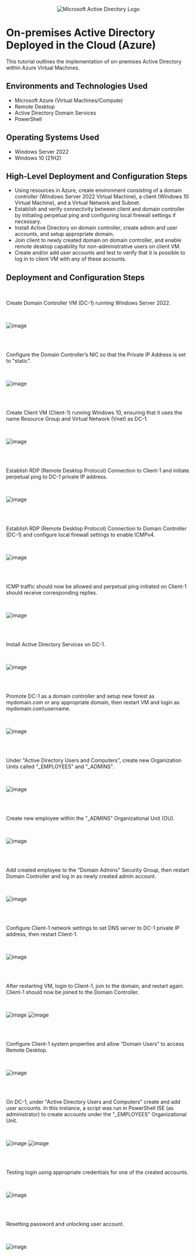 <p align="center">
<img src="https://i.imgur.com/pU5A58S.png" alt="Microsoft Active Directory Logo"/>
</p>

<h1>On-premises Active Directory Deployed in the Cloud (Azure)</h1>
This tutorial outlines the implementation of on-premises Active Directory within Azure Virtual Machines.<br />

<h2>Environments and Technologies Used</h2>

- Microsoft Azure (Virtual Machines/Compute)
- Remote Desktop
- Active Directory Domain Services
- PowerShell

<h2>Operating Systems Used </h2>

- Windows Server 2022
- Windows 10 (21H2)

<h2>High-Level Deployment and Configuration Steps</h2>

- Using resources in Azure, create environment consisting of a domain controller (Windows Server 2022 Virtual Machine), a client (Windows 10 Virtual Machine), and a Virtual Network and Subnet.
- Establish and verify connectivity between client and domain controller by initiating perpetual ping and configuring local firewall settings if necessary.
- Install Active Directory on domain controller, create admin and user accounts, and setup appropriate domain.
- Join client to newly created domain on domain controller, and enable remote desktop capability for non-administrative users on client VM.
- Create and/or add user accounts and test to verify that it is possible to log in to client VM with any of these accounts.

<h2>Deployment and Configuration Steps</h2>
<br />
<p>
Create Domain Controller VM (DC-1) running Windows Server 2022.
</p>
<br />

![image](https://github.com/yohan-perera/configure-ad/assets/156178441/b4c00ef2-e6aa-440a-98bb-3d8096fe69a7)

<br />

<br />
<p>
Configure the Domain Controller’s NIC so that the Private IP Address is set to "static".
</p>
<br />

![image](https://github.com/yohan-perera/configure-ad/assets/156178441/8336fba8-dff2-4894-80a8-db16ddf2b0c2)

<br />

<br />
<p>
Create Client VM (Client-1) running Windows 10, ensuring that it uses the name Resource Group and Virtual Network (Vnet) as DC-1.
</p>
<br />

![image](https://github.com/yohan-perera/configure-ad/assets/156178441/136a2e0c-fc62-4f8d-84c3-6b1a149d50c1)

<br />

<br />
<p>
Establish RDP (Remote Desktop Protocol) Connection to Client-1 and initiate perpetual ping to DC-1 private IP address.
</p>
<br />

![image](https://github.com/yohan-perera/configure-ad/assets/156178441/cbdfc8bc-ada2-4e6e-a201-3743e6b18b22)

<br />

<br />
<p>
Establish RDP (Remote Desktop Protocol) Connection to Domain Controller (DC-1) and configure local firewall settings to enable ICMPv4.
</p>
<br />

![image](https://github.com/yohan-perera/configure-ad/assets/156178441/9f7c577b-f9c6-4ed9-9b48-599095e6e249)

<br />

<br />
<p>
ICMP traffic should now be allowed and perpetual ping initiated on Client-1 should receive corresponding replies.
</p>
<br />

![image](https://github.com/yohan-perera/configure-ad/assets/156178441/77b91d51-3b29-4e74-929a-8b5f818ef6db)

<br />

<br />
<p>
Install Active Directory Services on DC-1.
</p>
<br />

![image](https://github.com/yohan-perera/configure-ad/assets/156178441/45b9070f-77d8-4ab9-a26f-9b89dee48a55)

<br />

<br />
<p>
Promote DC-1 as a domain controller and setup new forest as mydomain.com or any appropriate domain, then restart VM and login as mydomain.com\username.
</p>
<br />

![image](https://github.com/yohan-perera/configure-ad/assets/156178441/7edb43f3-f513-4b33-a27e-47dfe9c93324)

<br />

<br />
<p>
Under "Active Directory Users and Computers", create new Organization Units called "_EMPLOYEES" and "_ADMINS".
</p>
<br />

![image](https://github.com/yohan-perera/configure-ad/assets/156178441/0e11841f-ed75-4f74-83e4-49052f65a092)

<br />

<br />
<p>
Create new employee within the "_ADMINS" Organizational Unit (OU).
</p>
<br />

![image](https://github.com/yohan-perera/configure-ad/assets/156178441/a9fa0aa3-1e4d-420b-aef2-3523e756a6d0)

<br />

<br />
<p>
Add created employee to the "Domain Admins" Security Group, then restart Domain Controller and log in as newly created admin account.
</p>
<br />

![image](https://github.com/yohan-perera/configure-ad/assets/156178441/c0fdbf01-a122-438b-b46d-7fb01aaa955b)

<br />

<br />
<p>
Configure Client-1 network settings to set DNS server to DC-1 private IP address, then restart Client-1.
</p>
<br />

![image](https://github.com/yohan-perera/configure-ad/assets/156178441/c1c823a6-e9bd-4361-ae7b-82f0ebc6601f)

<br />

<br />
<p>
After restarting VM, login to Client-1, join to the domain, and restart again. Client-1 should now be joined to the Domain Controller.
</p>
<br />

![image](https://github.com/yohan-perera/configure-ad/assets/156178441/0105dc05-2543-45d5-8d27-ffd0918f07e6)
![image](https://github.com/yohan-perera/configure-ad/assets/156178441/43ce11e2-61dc-40de-945c-2f5e450fed57)

<br />

<br />
<p>
Configure Client-1 system properties and allow “Domain Users” to access Remote Desktop.
</p>
<br />

![image](https://github.com/yohan-perera/configure-ad/assets/156178441/c1b09b17-a58e-4bcb-ba4d-f0de6082c66b)

<br />

<br />
<p>
On DC-1, under "Active Directory Users and Computers" create and add user accounts. In this instance, a script was run in PowerShell ISE (as administrator) to create accounts under the "_EMPLOYEES" Organizational Unit.
</p>
<br />

![image](https://github.com/yohan-perera/configure-ad/assets/156178441/964f27c4-4275-45de-9612-59e5a9e27d98)
![image](https://github.com/yohan-perera/configure-ad/assets/156178441/7316d52f-4915-47b7-89e2-670f153641cd)

<br />

<br />
<p>
Testing login using appropriate credentials for one of the created accounts.
</p>
<br />

![image](https://github.com/yohan-perera/configure-ad/assets/156178441/441cedf0-846b-4feb-a389-c48e114f3c5f)

<br />

<br />
<p>
Resetting password and unlocking user account.
</p>
<br />

![image](https://github.com/yohan-perera/configure-ad/assets/156178441/99cdd4e2-a2d1-44e6-bb54-6b81505c62ec)
